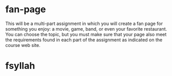 # fan-page

This will be a multi-part assignment in which you will create a fan page for something you enjoy: a movie, game, band, or even your favorite restaurant.  You can choose the topic, but you must make sure that your page also meet the requirements found in each part of the assignment as indicated on the course web site.

# fsyllah
